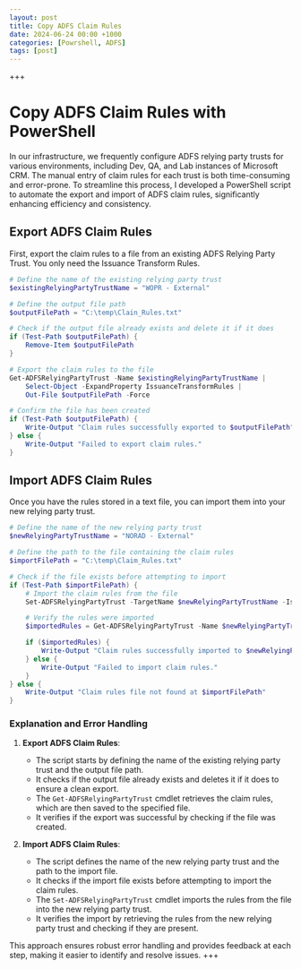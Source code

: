 ```yaml
---
layout: post
title: Copy ADFS Claim Rules
date: 2024-06-24 00:00 +1000
categories: [Powrshell, ADFS]
tags: [post]
---
```


+++
# Copy ADFS Claim Rules with PowerShell

In our infrastructure, we frequently configure ADFS relying party trusts for various environments, including Dev, QA, and Lab instances of Microsoft CRM. The manual entry of claim rules for each trust is both time-consuming and error-prone. To streamline this process, I developed a PowerShell script to automate the export and import of ADFS claim rules, significantly enhancing efficiency and consistency.

## Export ADFS Claim Rules

First, export the claim rules to a file from an existing ADFS Relying Party Trust. You only need the Issuance Transform Rules.

```powershell
# Define the name of the existing relying party trust
$existingRelyingPartyTrustName = "WOPR - External"

# Define the output file path
$outputFilePath = "C:\temp\Clain_Rules.txt"

# Check if the output file already exists and delete it if it does
if (Test-Path $outputFilePath) {
    Remove-Item $outputFilePath
}

# Export the claim rules to the file
Get-ADFSRelyingPartyTrust -Name $existingRelyingPartyTrustName |
    Select-Object -ExpandProperty IssuanceTransformRules |
    Out-File $outputFilePath -Force

# Confirm the file has been created
if (Test-Path $outputFilePath) {
    Write-Output "Claim rules successfully exported to $outputFilePath"
} else {
    Write-Output "Failed to export claim rules."
}
```

## Import ADFS Claim Rules

Once you have the rules stored in a text file, you can import them into your new relying party trust.

```powershell
# Define the name of the new relying party trust
$newRelyingPartyTrustName = "NORAD - External"

# Define the path to the file containing the claim rules
$importFilePath = "C:\temp\Claim_Rules.txt"

# Check if the file exists before attempting to import
if (Test-Path $importFilePath) {
    # Import the claim rules from the file
    Set-ADFSRelyingPartyTrust -TargetName $newRelyingPartyTrustName -IssuanceTransformRulesFile $importFilePath

    # Verify the rules were imported
    $importedRules = Get-ADFSRelyingPartyTrust -Name $newRelyingPartyTrustName | Select-Object -ExpandProperty IssuanceTransformRules

    if ($importedRules) {
        Write-Output "Claim rules successfully imported to $newRelyingPartyTrustName"
    } else {
        Write-Output "Failed to import claim rules."
    }
} else {
    Write-Output "Claim rules file not found at $importFilePath"
}
```

### Explanation and Error Handling

1. **Export ADFS Claim Rules**:
    - The script starts by defining the name of the existing relying party trust and the output file path.
    - It checks if the output file already exists and deletes it if it does to ensure a clean export.
    - The `Get-ADFSRelyingPartyTrust` cmdlet retrieves the claim rules, which are then saved to the specified file.
    - It verifies if the export was successful by checking if the file was created.

2. **Import ADFS Claim Rules**:
    - The script defines the name of the new relying party trust and the path to the import file.
    - It checks if the import file exists before attempting to import the claim rules.
    - The `Set-ADFSRelyingPartyTrust` cmdlet imports the rules from the file into the new relying party trust.
    - It verifies the import by retrieving the rules from the new relying party trust and checking if they are present.

This approach ensures robust error handling and provides feedback at each step, making it easier to identify and resolve issues.
+++